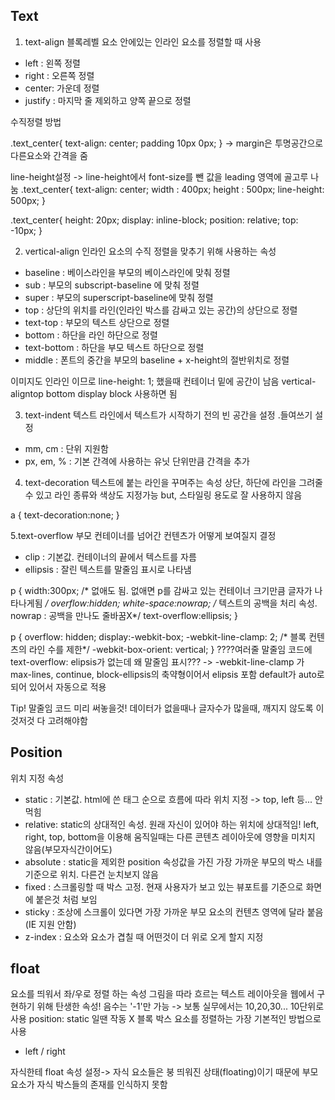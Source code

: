 ## Text

1. text-align
블록레벨 요소 안에있는 인라인 요소를 정렬할 때 사용
- left : 왼쪽 정렬
- right : 오른쪽 정렬
- center: 가운데 정렬
- justify : 마지막 줄 제외하고 양쪽 끝으로 정렬

수직정렬 방법
<!-- 위,아래 패딩 값으로!  -->
.text_center{
    text-align: center;
	padding 10px 0px; 
}
-> margin은 투명공간으로 다른요소와 간격을 줌

<!-- 박스의 높이만큼 line-height 주기 --> 
<!-- but, 안에있는 내용이 두줄 이상일 때 먹히지 않음!! -->
line-height설정 -> line-height에서 font-size를 뺀 값을 leading 영역에 골고루 나눔
.text_center{
    text-align: center;
	width : 400px;
    height : 500px; 
    line-height: 500px;
}

<!-- 포지셔닝 -->
<!-- 글자의 윗라인이 가운데에 맞춰지므로 높이의 절반을 꼭 빼줘야함 -->
.text_center{
    height: 20px;
    display: inline-block;
    position: relative;
    top: -10px;
}

2. vertical-align
인라인 요소의 수직 정렬을 맞추기 위해 사용하는 속성
- baseline : 베이스라인을 부모의 베이스라인에 맞춰 정렬
- sub : 부모의 subscript-baseline 에 맞춰 정렬
- super : 부모의 superscript-baseline에 맞춰 정렬
- top : 상단의 위치를 라인(인라인 박스를 감싸고 있는 공간)의 상단으로 정렬 <!-- 가장 많이 쓰는듯! -->
- text-top : 부모의 텍스트 상단으로 정렬
- bottom : 하단을 라인 하단으로 정렬 <!-- 가장 많이 쓰는듯! -->
- text-bottom : 하단을 부모 텍스트 하단으로 정렬
- middle : 폰트의 중간을 부모의 baseline + x-height의 절반위치로 정렬 <!-- 영문기준이라 잘 안써용... -->

이미지도 인라인 이므로  line-height: 1; 했을때 컨테이너 밑에 공간이 남음
vertical-aligntop bottom
display block 사용하면 됨

3. text-indent
텍스트 라인에서 텍스트가 시작하기 전의 빈 공간을 설정 .들여쓰기 설정
-  mm, cm : 단위 지원함
-  px, em, % : 기본 간격에 사용하는 유닛 단위만큼 간격을 추가

4. text-decoration
텍스트에 붙는 라인을 꾸며주는 속성
상단, 하단에 라인을 그려줄 수 있고 라인 종류와 색상도 지정가능
but, 스타일링 용도로 잘 사용하지 않음
<!-- <a> 태그의 기본 스타일 제거 할 때 가장 자주 쓰임!!!! -->
a {
    text-decoration:none;
}

5.text-overflow
부모 컨테이너를 넘어간 컨텐츠가 어떻게 보여질지 결정
- clip : 기본값. 컨테이너의 끝에서 텍스트를 자름
- ellipsis : 잘린 텍스트를 말줄임 표시로 나타냄

<!-- overflow:hidden, white-space:nowrap 속성이 같이 사용해야 나타남 -->
<!-- 한줄 말줄임 코드 -->
p {
	width:300px; /* 없애도 됨. 없애면 p를 감싸고 있는 컨테이너 크기만큼 글자가 나타나게됨 */
    overflow:hidden; 
	white-space:nowrap; /* 텍스트의 공백을 처리 속성. nowrap : 공백을 만나도 줄바꿈X*/
    text-overflow:ellipsis;
}
<!-- 여러줄 말줄임 -->
p {
    overflow: hidden;
    display:-webkit-box;
	-webkit-line-clamp: 2; /*  블록 컨텐츠의 라인 수를 제한*/
    -webkit-box-orient: vertical;
}
????여러줄 말줄임 코드에 text-overflow: elipsis가 없는데 왜 말줄임 표시???
-> -webkit-line-clamp 가 max-lines, continue, block-ellipsis의 축약형이어서 elipsis 포함
default가 auto로 되어 있어서 자동으로 적용

Tip! 말줄임 코드 미리 써놓을것! 데이터가 없을때나 글자수가 많을때, 깨지지 않도록 이것저것 다 고려해야함

## Position
위치 지정 속성
- static : 기본값. html에 쓴 태그 순으로 흐름에 따라 위치 지정 -> top, left 등... 안먹힘
- relative: static의 상대적인 속성. 원래 자신이 있어야 하는 위치에 상대적임!
left, right, top, bottom을 이용해 움직일때는 다른 콘텐츠 레이아웃에 영향을 미치지 않음(부모자식간이어도)
- absolute : static을 제외한 position 속성값을 가진 가장 가까운 부모의 박스 내를 기준으로 위치. 다른건 눈치보지 않음
- fixed : 스크롤링할 때 박스 고정. 현재 사용자가 보고 있는 뷰포트를 기준으로 화면에 붙은것 처럼 보임
- sticky : 조상에 스크롤이 있다면 가장 가까운 부모 요소의 컨텐츠 영역에 달라 붙음 (IE 지원 안함)
- z-index : 요소와 요소가 겹칠 때 어떤것이 더 위로 오게 할지 지정

## float
요소를 띄워서 좌/우로 정렬 하는 속성
그림을 따라 흐르는 텍스트 레이아웃을 웹에서 구현하기 위해 탄생한 속성!
음수는 '-1'만 가능 -> 보통 실무에서는 10,20,30... 10단위로 사용
position: static 일땐 작동 X
블록 박스 요소를 정렬하는 가장 기본적인 방법으로 사용

- left / right

자식한테 float 속성 설정-> 자식 요소들은 붕 띄워진 상태(floating)이기 때문에 부모 요소가 자식 박스들의 존재를 인식하지 못함